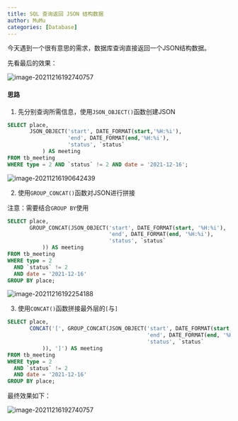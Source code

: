 ```yaml
---
title: SQL 查询返回 JSON 结构数据
author: MuMu
categories: [Database]
---
```


今天遇到一个很有意思的需求，数据库查询直接返回一个JSON结构数据。

先看最后的效果：

![image-20211216192740757](https://blog.caowei.xyz/blog/Jw-117.png)

#### 思路

1. 先分别查询所需信息，使用`JSON_OBJECT()`函数创建JSON

```sql
SELECT place,
       JSON_OBJECT('start', DATE_FORMAT(start,'%H:%i'),
                   'end', DATE_FORMAT(end,'%H:%i'),
                   'status', `status`
           ) AS meeting
FROM tb_meeting
WHERE type = 2 AND `status` != 2 AND date = '2021-12-16';
```

![image-20211216190642439](https://blog.caowei.xyz/blog/Jw-115.png)

2. 使用`GROUP_CONCAT()`函数对JSON进行拼接

注意：需要结合`GROUP BY`使用

```sql
SELECT place,
       GROUP_CONCAT(JSON_OBJECT('start', DATE_FORMAT(start, '%H:%i'),
                                'end', DATE_FORMAT(end, '%H:%i'),
                                'status', `status`
           )) AS meeting
FROM tb_meeting
WHERE type = 2
  AND `status` != 2
  AND date = '2021-12-16'
GROUP BY place;
```

![image-20211216192254188](https://blog.caowei.xyz/blog/Jw-116.png)

3. 使用`CONCAT()`函数拼接最外层的`[`与`]`

```sql
SELECT place,
       CONCAT('[', GROUP_CONCAT(JSON_OBJECT('start', DATE_FORMAT(start, '%H:%i'),
                                            'end', DATE_FORMAT(end, '%H:%i'),
                                            'status', `status`
           )), ']') AS meeting
FROM tb_meeting
WHERE type = 2
  AND `status` != 2
  AND date = '2021-12-16'
GROUP BY place;
```

最终效果如下：

![image-20211216192740757](https://blog.caowei.xyz/blog/Jw-117.png)